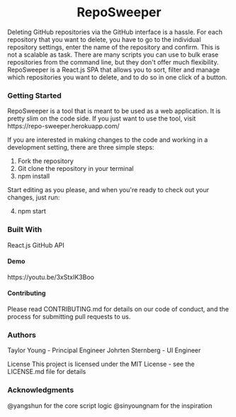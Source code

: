  <h1 align="center"> RepoSweeper </h1>

 Deleting GitHub repositories via the GitHub interface is a hassle. For each repository that you want to delete, you have to go to the individual repository settings, enter the name of the repository and confirm. This is not a scalable as task. There are many scripts you can use to bulk erase repositories from the command line, but they don't offer much flexibility. RepoSweeper is a React.js SPA that allows you to sort, filter and manage which repositories you want to delete, and to do so in one click of a button.

 <h3>Getting Started</h3>
 RepoSweeper is a tool that is meant to be used as a web application. It is pretty slim on the code side. If you just want to use the tool, visit https://repo-sweeper.herokuapp.com/

 If you are interested in making changes to the code and working in a development setting, there are three simple steps:
 1. Fork the repository
 2. Git clone the repository in your terminal
 3. npm install

 Start editing as you please, and when you're ready to check out your changes, just run:

 4. npm start

 <h3>Built With</h3>
 React.js
 GitHub API
 
 <h4>Demo</h4>
 https://youtu.be/3xStxIK3Boo

<h4>Contributing</h4>
 Please read CONTRIBUTING.md for details on our code of conduct, and the process for submitting pull requests to us.



 <h3>Authors</h3>
 Taylor Young - Principal Engineer
 Johrten Sternberg - UI Engineer

 License
 This project is licensed under the MIT License - see the LICENSE.md file for details

<h3>Acknowledgments</h3>
@yangshun for the core script logic
@sinyoungnam for the inspiration
